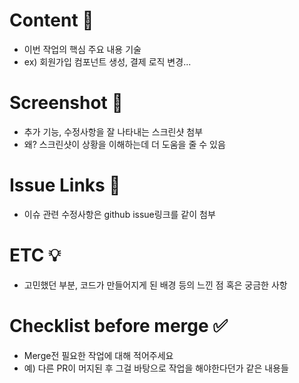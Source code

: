 # Content 📄

- 이번 작업의 핵심 주요 내용 기술
- ex) 회원가입 컴포넌트 생성, 결제 로직 변경...

# Screenshot 📸

- 추가 기능, 수정사항을 잘 나타내는 스크린샷 첨부
- 왜? 스크린샷이 상황을 이해하는데 더 도움을 줄 수 있음

# Issue Links 🔗

- 이슈 관련 수정사항은 github issue링크를 같이 첨부

# ETC 💡

- 고민했던 부분, 코드가 만들어지게 된 배경 등의 느낀 점 혹은 궁금한 사항

# Checklist before merge ✅

- Merge전 필요한 작업에 대해 적어주세요
- 예) 다른 PR이 머지된 후 그걸 바탕으로 작업을 해야한다던가 같은 내용들
